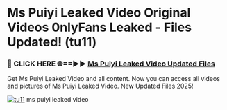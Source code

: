 # Ms Puiyi Leaked Video Original Videos 0nlyFans Leaked - Files Updated! (tu11)

<h3>🔴 CLICK HERE 🌐==►► <a href="https://tinyurl.com/3hn5wdd3" rel="nofollow">Ms Puiyi Leaked Video Updated Files</a></h3>

Get Ms Puiyi Leaked Video and all content. Now you can access all videos and pictures of Ms Puiyi Leaked Video. New Updated Files 2025!

[![tu11](https://i.imgur.com/4HnBqBT.gif)](https://tinyurl.com/3hn5wdd3)
ms puiyi leaked video